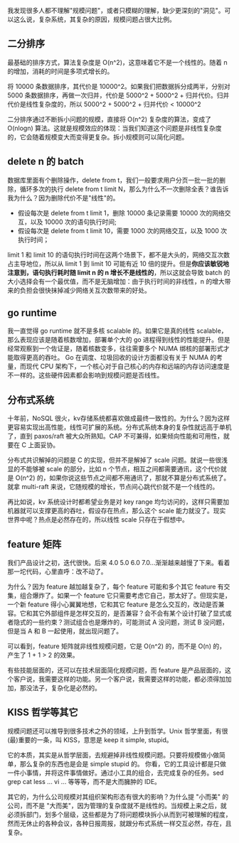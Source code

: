 我发现很多人都不理解"规模问题"，或者只模糊的理解，缺少更深刻的"洞见"。可以这么说，复杂系统，其复杂的原因，规模问题占很大比例。

## 二分排序

最基础的排序方式，算法复杂度是 O(n^2)，这意味着它不是一个线性的。随着 n 的增加，消耗的时间是多项式增长的。

将 10000 条数据排序，其代价是 10000^2。如果我们把数据拆分成两半，分别对 5000 条数据排序，再做一次归并，代价是 5000^2 + 5000^2 + 归并代价。归并代价是线性复杂度的，所以 5000^2 + 5000^2 + 归并代价 < 10000^2

二分排序通过不断拆小问题的规模，直接将 O(n^2) 复杂度的算法，变成了 O(nlogn) 算法。这就是规模效应的体现：当我们知道这个问题是非线性复杂度的，它会随着规模变大而变得更复杂。拆小规模则可以简化问题。

## delete n 的 batch

数据库里面有个删除操作，delete from t，我们一般要求用户分页一批一批的删除，循环多次的执行 delete from t limit N，那么为什么不一次删除全表？谁告诉我为什么？因为删除代价不是"线性"的。

- 假设每次是 delete from t limit 1，删除 10000 条记录需要 10000 次的网络交互，以及 10000 次的语句执行时间;
- 假设每次是 delete from t limit 10，需要 1000 次的网络交互，以及 1000 次执行时间；

limit 1 和 limit 10 的语句执行时间在这两个场景下，都不是大头的，网络交互次数占主导地位，所以从 limit 1 到 limit 10 可能有近 10 倍的提升。但是**你应该敏锐地注意到，语句执行耗时随 limit n 的 n 增长不是线性的**，所以这就会导致 batch 的大小选择会有一个最优值，而不是无脑增加：由于执行时间的非线性，n 的增大带来的负担会很快抹掉减少网络关互次数带来的好处。

## go runtime

我一直觉得 go runtime 就不是多核 scalable 的。如果它是真的线性 scalable，那么表现应该是随着核数增加，部署单个大的 go 进程得到线性的性能提升。但是经常观察到一个佐证是，随着核数变多，往往需要多个 NUMA 绑核的部署形式才能取得更高的吞吐。
Go 在调度、垃圾回收的设计方面都没有关于 NUMA 的考量，而现代 CPU 架构下，一个核心对于自己核心的内存和远端的内存访问速度是不一样的。这些硬件因素都会影响到规模问题是否线性。

## 分布式系统

十年前，NoSQL 很火，kv存储系统都喜欢做成最终一致性的。为什么？因为这样更容易实现出高性能，线性可扩展的系统。分布式系统本身的复杂性就远高于单机了，直到 paxos/raft 被大众所熟知。CAP 不可兼得，如果倾向性能和可用性，就要在 C 上面妥协。

分布式共识解掉的问题是 C 的实现，但并不是解掉了 scale 问题。就说一些很浅显的不能够被 scale 的部分，比如 n 个节点，相互之间都需要通讯，这个代价就是 O(n^2) 的，如果你说这些节点之间都不用通讯了，那就不算是分布式系统了。就拿 multi-raft 来说，它随规模的增长，节点间心跳代价就不是一个线性的。

再比如说，kv 系统设计时都希望业务是对 key range 均匀访问的，这样只需要加机器就可以支撑更高的吞吐，假设存在热点，那么这个 scale 能力就没了。现实世界中呢？热点是必然存在的，所以线性 scale 只存在于假想中。

## feature 矩阵

我们产品设计之初，迭代很快。后来 4.0 5.0 6.0 7.0...渐渐越来越慢了下来。看着那一坨代码，心里直呼：改不动了。

为什么？因为 feature 越加越复杂了，每个 feature 可能和多个其它 feature 有交集，组合爆炸了。如果一个 feature 它只需要考虑它自己，那太好了。但现实是，一个新 feature 得小心翼翼地想，它和其它 feature 是怎么交互的，改动是否兼容。它和其它外部组件是怎样交互的，是否兼容？会不会有某个设计打破了显式或者隐式的一些约束？测试组合也是爆炸的，可能测试 A 没问题，测试 B 没问题，但是当 A 和 B 一起使用，就出现问题了。

可以看到，feature 矩阵就非线性规模问题，它是 O(n^2) 的，而不是 O(n) 的，产生了 1 + 1 > 2 的效果。

有些技能层面的，还可以在技术层面简化规模问题，而 feature 是产品层面的，这个客户说，我需要这样的功能。另一个客户说，我需要这样的功能，都必须得加加加，那没法子，复杂化是必然的。

## KISS 哲学等其它

规模问题还可以推导到很多技术之外的领域，上升到哲学。Unix 哲学里面，有很(最)重要的一条，叫 KISS，意思是 keep it simple, stupid。

它的本质，其实是从哲学层面，去规避掉非线性规模问题。只要将规模做小做简单，那么复杂的东西也是会是 simple stupid 的。
你看，它的工具设计都是只做一件小事情，并将这件事情做好。通过小工具的组合，去完成复杂的任务。sed grep cat less ... vi ... 等等等，而不是大而臃肿的 IDE。

其它的，为什么公司规模对其组织架构形态有很大的影响？为什么提 "小而美" 的公司，而不是 "大而美"，因为管理的复杂度就不是线性的。当规模上来之后，就必须拆部门，划多个层级，这些都是为了将问题模块拆小从而到可被理解的程度，然而无休止的各种会议，各种日报周报，就跟分布式系统一样交互必然，存在，且复杂。


